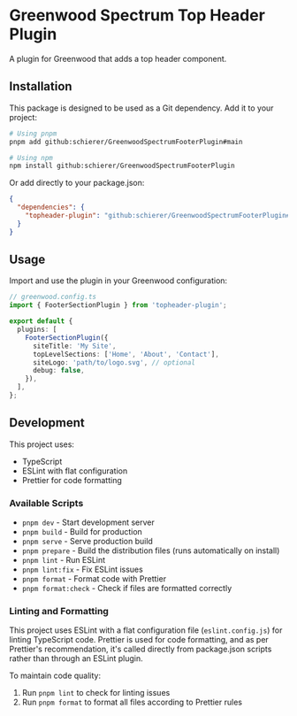 # Greenwood Spectrum Top Header Plugin

A plugin for Greenwood that adds a top header component.

## Installation

This package is designed to be used as a Git dependency. Add it to your project:

```bash
# Using pnpm
pnpm add github:schierer/GreenwoodSpectrumFooterPlugin#main

# Using npm
npm install github:schierer/GreenwoodSpectrumFooterPlugin
```

Or add directly to your package.json:

```json
{
  "dependencies": {
    "topheader-plugin": "github:schierer/GreenwoodSpectrumFooterPlugin#main"
  }
}
```

## Usage

Import and use the plugin in your Greenwood configuration:

```typescript
// greenwood.config.ts
import { FooterSectionPlugin } from 'topheader-plugin';

export default {
  plugins: [
    FooterSectionPlugin({
      siteTitle: 'My Site',
      topLevelSections: ['Home', 'About', 'Contact'],
      siteLogo: 'path/to/logo.svg', // optional
      debug: false,
    }),
  ],
};
```

## Development

This project uses:

- TypeScript
- ESLint with flat configuration
- Prettier for code formatting

### Available Scripts

- `pnpm dev` - Start development server
- `pnpm build` - Build for production
- `pnpm serve` - Serve production build
- `pnpm prepare` - Build the distribution files (runs automatically on install)
- `pnpm lint` - Run ESLint
- `pnpm lint:fix` - Fix ESLint issues
- `pnpm format` - Format code with Prettier
- `pnpm format:check` - Check if files are formatted correctly

### Linting and Formatting

This project uses ESLint with a flat configuration file (`eslint.config.js`) for linting TypeScript code. Prettier is used for code formatting, and as per Prettier's recommendation, it's called directly from package.json scripts rather than through an ESLint plugin.

To maintain code quality:

1. Run `pnpm lint` to check for linting issues
2. Run `pnpm format` to format all files according to Prettier rules
